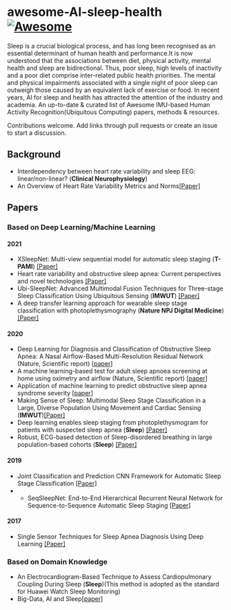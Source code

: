 # awesome-AI-sleep-health [![Awesome](https://cdn.rawgit.com/sindresorhus/awesome/d7305f38d29fed78fa85652e3a63e154dd8e8829/media/badge.svg)](https://github.com/sindresorhus/awesome)

Sleep is a crucial biological process, and has long been recognised as an essential determinant of human health and performance.It is now understood that the associations between diet, physical activity, mental health and sleep are bidirectional. Thus, poor sleep, high levels of inactivity and a poor diet comprise inter-related public health priorities. The mental and physical impairments associated with a single night of poor sleep can outweigh those caused by an equivalent lack of exercise or food.
In recent years, AI for sleep and health has attracted the attention of the industry and academia. An up-to-date & curated list of Awesome IMU-based Human Activity Recognition(Ubiquitous Computing) papers, methods & resources.

Contributions welcome. Add links through pull requests or create an issue to start a discussion.
## Background
- Interdependency between heart rate variability and sleep EEG: linear/non-linear? (**Clinical Neurophysiology**)
- An Overview of Heart Rate Variability Metrics and Norms[[Paper]](https://www.ncbi.nlm.nih.gov/pmc/articles/PMC5624990/)

## Papers
### Based on Deep Learning/Machine Learning
#### 2021
- <a name=""></a> XSleepNet: Multi-view sequential model for automatic sleep staging (**T-PAMI**) [[Paper]](https://ieeexplore.ieee.org/stamp/stamp.jsp?arnumber=9392272) 
- <a name=""></a> Heart rate variability and obstructive sleep apnea: Current perspectives and novel technologies [[Paper]](https://doi.org/10.1111/jsr.13274)
- <a name=""></a> Ubi-SleepNet: Advanced Multimodal Fusion Techniques for Three-stage Sleep Classification Using Ubiquitous Sensing (**IMWUT**) [[Paper]](https://dl.acm.org/doi/10.1145/3494961)
- <a name=""></a> A deep transfer learning approach for wearable sleep stage classification with photoplethysmography (**Nature NPJ Digital Medicine**) [[Paper]](https://www.nature.com/articles/s41746-021-00510-8)
#### 2020
- <a name=""></a> Deep Learning for Diagnosis and Classification of Obstructive Sleep Apnea: A Nasal Airflow-Based Multi-Resolution Residual Network (Nature, Scientific report) [[paper](https://www.dovepress.com/deep-learning-for-diagnosis-and-classification-of-obstructive-sleep-ap-peer-reviewed-fulltext-article-NSS)]
- <a name=""></a> A machine learning-based test for adult sleep apnoea screening at home using oximetry and airflow (Nature, Scientific report) [[paper](https://www.nature.com/articles/s41598-020-62223-4)]
- <a name="CPC"></a> Application of machine learning to predict obstructive sleep apnea syndrome severity [[paper](https://journals.sagepub.com/doi/pdf/10.1177/1460458218824725)]
- <a name="MSS"></a> Making Sense of Sleep: Multimodal Sleep Stage Classification in a Large, Diverse Population Using Movement and Cardiac Sensing (**IMWUT**)[[Paper]](https://dl.acm.org/doi/abs/10.1145/3397325)
- <a name=""></a> Deep learning enables sleep staging from photoplethysmogram for patients with suspected sleep apnea (**Sleep**) [[Paper]](https://doi.org/10.1093/sleep/zsaa098)
- <a name=""></a> Robust, ECG-based detection of Sleep-disordered breathing in large population-based cohorts (**Sleep**) [[Paper]](https://academic.oup.com/sleep/article/43/5/zsz276/5628825)

#### 2019
- <a name=""></a> Joint Classification and Prediction CNN Framework for Automatic Sleep Stage Classification [[Paper]](https://ieeexplore.ieee.org/stamp/stamp.jsp?arnumber=8502139) 
- - <a name=""></a> SeqSleepNet: End-to-End Hierarchical Recurrent Neural Network for Sequence-to-Sequence Automatic Sleep Staging [[Paper]](https://ieeexplore.ieee.org/stamp/stamp.jsp?arnumber=8631195)
#### 2017
- <a name=""></a> Single Sensor Techniques for Sleep Apnea Diagnosis Using Deep Learning [[Paper]](https://ieeexplore.ieee.org/abstract/document/8031206)

### Based on Domain Knowledge
- <a name="https://doi.org/10.1093/sleep/28.9.1151"></a> An Electrocardiogram-Based Technique to Assess Cardiopulmonary Coupling During Sleep (**Sleep**)(This method is adopted as the standard for Huawei Watch Sleep Monitoring)
- <a name="BAS"></a> Big-Data, AI and Sleep[[paper]](https://academic.oup.com/sleep/pages/big-data-vi)
